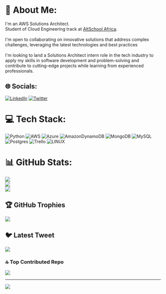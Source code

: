 # 💫 About Me:
I'm an AWS Solutions Architect.<br><be> Student of Cloud Engineering track at [AltSchool Africa](https://altschoolafrica.com/).<br><br> I'm open to collaborating on innovative solutions that address complex challenges, leveraging the latest technologies and best practices<br><br>I'm looking to land a Solutions Architect intern role in the tech industry to apply my skills in software development and problem-solving and contribute to cutting-edge projects while learning from experienced professionals.


## 🌐 Socials:
[![LinkedIn](https://img.shields.io/badge/LinkedIn-%230077B5.svg?logo=linkedin&logoColor=white)](https://linkedin.com/in/https://www.linkedin.com/in/florence-okoli/) [![Twitter](https://img.shields.io/badge/Twitter-%231DA1F2.svg?logo=Twitter&logoColor=white)](https://twitter.com/@Nwendu17) 

# 💻 Tech Stack:
![Python](https://img.shields.io/badge/python-3670A0?style=for-the-badge&logo=python&logoColor=ffdd54) ![AWS](https://img.shields.io/badge/AWS-%23FF9900.svg?style=for-the-badge&logo=amazon-aws&logoColor=white) ![Azure](https://img.shields.io/badge/azure-%230072C6.svg?style=for-the-badge&logo=azure-devops&logoColor=white) ![AmazonDynamoDB](https://img.shields.io/badge/Amazon%20DynamoDB-4053D6?style=for-the-badge&logo=Amazon%20DynamoDB&logoColor=white) ![MongoDB](https://img.shields.io/badge/MongoDB-%234ea94b.svg?style=for-the-badge&logo=mongodb&logoColor=white) ![MySQL](https://img.shields.io/badge/mysql-%2300f.svg?style=for-the-badge&logo=mysql&logoColor=white) ![Postgres](https://img.shields.io/badge/postgres-%23316192.svg?style=for-the-badge&logo=postgresql&logoColor=white) ![Trello](https://img.shields.io/badge/Trello-%23026AA7.svg?style=for-the-badge&logo=Trello&logoColor=white) ![LINUX](https://img.shields.io/badge/Linux-FCC624?style=for-the-badge&logo=linux&logoColor=black)
# 📊 GitHub Stats:
![](https://github-readme-stats.vercel.app/api?username=WendyOkoli&theme=dark&hide_border=false&include_all_commits=true&count_private=true)<br/>
![](https://github-readme-streak-stats.herokuapp.com/?user=WendyOkoli&theme=dark&hide_border=false)<br/>
![](https://github-readme-stats.vercel.app/api/top-langs/?username=WendyOkoli&theme=dark&hide_border=false&include_all_commits=true&count_private=true&layout=compact)

## 🏆 GitHub Trophies
![](https://github-profile-trophy.vercel.app/?username=WendyOkoli&theme=radical&no-frame=false&no-bg=false&margin-w=4)

## 🐦 Latest Tweet
[![](https://gtce.itsvg.in/api?username=@Nwendu17)](https://github.com/VishwaGauravIn/github-twitter-card-embed)

### 🔝 Top Contributed Repo
![](https://github-contributor-stats.vercel.app/api?username=WendyOkoli&limit=5&theme=dark&combine_all_yearly_contributions=true)

---
[![](https://visitcount.itsvg.in/api?id=WendyOkoli&icon=0&color=0)](https://visitcount.itsvg.in)

<!-- Proudly created with GPRM ( https://gprm.itsvg.in ) -->

